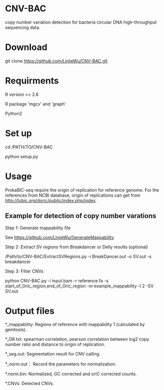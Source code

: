 # CNV-BAC
copy number variation detection for bacteria circular DNA high-throughput sequencing data.

# Download
git clone https://github.com/LinjieWu/CNV-BAC.git

# Requirments
R version >= 2.6

R package 'mgcv' and 'graph'

Python2

# Set up
cd /PATH/TO/CNV-BAC

python setup.py


# Usage
ProkaBIC-seq require the origin of replication for reference genome. For the references from NCBI database, origin of replications can get from http://tubic.org/doric/public/index.php/index.

## Example for detection of copy number varations
Step 1: Generate mappability file

See https://github.com/LinjieWu/GenerateMappability

Step 2: Extract SV regions from Breakdancer or Delly results (optional)

/Path/to/CNV-BAC/ExtractSVRegions.py -i BreakDancer.out -o SV.out -s breakdancer

Step 3: Filter CNVs

python CNV-BAC.py -i input.bam -r reference.fa -s start_of_Oric_region,end_of_Oric_region -m example_mappability -l 2 -SV SV.out

# Output files
*_mappability: Regions of reference with mappability 1 (calculated by gemtools).

*_GR.txt: spearman correlation, pearson correlation between log2 copy number ratio and distance to origin of replication.

*_seg.out: Segmentation result for CNV calling.

*_norm.out： Record the parameters for normalization.

*.norm.bin: Normalized, GC corrected and oriC corrected counts.

*.CNVs: Detected CNVs.
